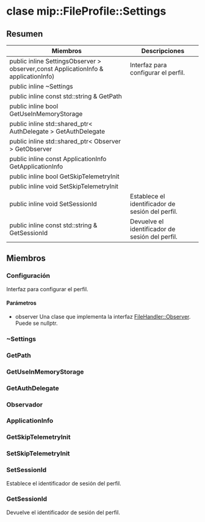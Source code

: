 # <a name="class-mipfileprofilesettings"></a>clase mip::FileProfile::Settings 
## <a name="summary"></a>Resumen
 Miembros                        | Descripciones                                
--------------------------------|---------------------------------------------
public inline  SettingsObserver > observer,const ApplicationInfo & applicationInfo) | Interfaz para configurar el perfil.
public inline  ~Settings | 
public inline const std::string & GetPath | 
public inline bool GetUseInMemoryStorage | 
public inline std::shared_ptr< AuthDelegate > GetAuthDelegate | 
public inline std::shared_ptr< Observer > GetObserver | 
public inline const ApplicationInfo GetApplicationInfo | 
public inline bool GetSkipTelemetryInit | 
public inline void SetSkipTelemetryInit | 
public inline void SetSessionId | Establece el identificador de sesión del perfil.
public inline const std::string & GetSessionId | Devuelve el identificador de sesión del perfil.
## <a name="members"></a>Miembros
### <a name="settings"></a>Configuración
Interfaz para configurar el perfil.
#### <a name="parameters"></a>Parámetros
* observer Una clase que implementa la interfaz [FileHandler::Observer](#classmip_1_1_file_handler_1_1_observer). Puede se nullptr.
### <a name="settings"></a>~Settings
### <a name="getpath"></a>GetPath
### <a name="getuseinmemorystorage"></a>GetUseInMemoryStorage
### <a name="getauthdelegate"></a>GetAuthDelegate
### <a name="observer"></a>Observador
### <a name="applicationinfo"></a>ApplicationInfo
### <a name="getskiptelemetryinit"></a>GetSkipTelemetryInit
### <a name="setskiptelemetryinit"></a>SetSkipTelemetryInit
### <a name="setsessionid"></a>SetSessionId
Establece el identificador de sesión del perfil.
### <a name="getsessionid"></a>GetSessionId
Devuelve el identificador de sesión del perfil.